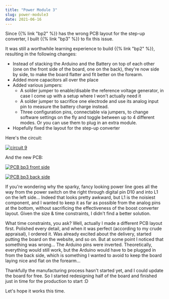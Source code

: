 ```yaml
---
title: "Power Module 3"
slug: power-module3
date: 2021-06-16
---
```


Since {{% link "bp2" %}} has the wrong PCB layout for the step-up converter, I
built {{% link "bp3" %}} to fix this issue.

It was still a worthwhile learning experience to build {{% link "bp2" %}},
resulting in the following changes:

- Instead of stacking the Arduino and the Battery on top of each other (one on
  the front side of the board, one on the back), they're now side by side, to
  make the board flatter and fit better on the forearm.
- Added more capacitors all over the place
- Added various jumpers:
    - A solder jumper to enable/disable the reference voltage generator, in
      case I come up with a setup where I won't actually need it
    - A solder jumper to sacrifice one electrode and use its analog input pin
      to measure the battery charge instead.
    - Three configuration pins, connectable via jumpers, to change software
      settings on the fly and toggle between up to 4 different modes.  Or you
      can use them to plug in an extra module.
- Hopefully fixed the layout for the step-up converter

Here's the circuit:

[![circuit 9](/img/circuits/c9.png)](/c9)

And the new PCB:

[![PCB bp3 front side](/img/boards/bp3.png)](/bp3)

[![PCB bp3 back side](/img/boards/bp3_back.png)](/bp3)

If you're wondering why the sparky, fancy looking power line goes all the way
from the power switch on the right through digital pin D10 and into L1 on the
left side...  Indeed that looks pretty awkward, but L1 is the noisiest
component, and I wanted to keep it as far as possible from the analog pins at
the bottom, without sacrificing the effectiveness of the boost converter
layout.  Given the size & time constraints, I didn't find a better solution.

What time constraints, you ask?  Well, actually I made a different PCB layout
first.  Polished every detail, and when it was perfect (according to my crude
appraisal), I ordered it.  Was already excited about the delivery, started
putting the board on the website, and so on.  But at some point I noticed that
something was wrong...  The Arduino pins were inverted.  Theoretically,
everything would still work, but the Arduino would have to be plugged in from
the back side, which is something I wanted to avoid to keep the board laying
nice and flat on the forearm...

Thankfully the manufacturing process hasn't started yet, and I could update the
board for free.  So I started redesigning half of the board and finished just
in time for the production to start :D

Let's hope it works this time.
